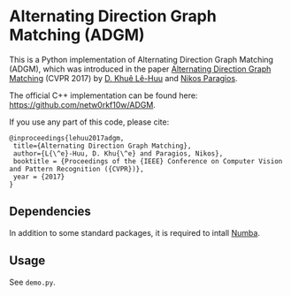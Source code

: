 # Alternating Direction Graph Matching (ADGM)

This is a Python implementation of Alternating Direction Graph Matching (ADGM),
which was introduced in the paper
[Alternating Direction Graph Matching](https://khue.fr/publication/adgm/) (CVPR 2017)
by [D. Khuê Lê-Huu](https://khue.fr)
and [Nikos Paragios](http://cvn.centralesupelec.fr/~nikos).

The official C++ implementation can be found here: https://github.com/netw0rkf10w/ADGM.
 
If you use any part of this code, please cite:
```
@inproceedings{lehuu2017adgm,
 title={Alternating Direction Graph Matching},
 author={L{\^e}-Huu, D. Khu{\^e} and Paragios, Nikos},
 booktitle = {Proceedings of the {IEEE} Conference on Computer Vision and Pattern Recognition ({CVPR})},
 year = {2017}
}
```


## Dependencies
In addition to some standard packages, it is required to intall [Numba](https://numba.pydata.org).


## Usage
See `demo.py`.